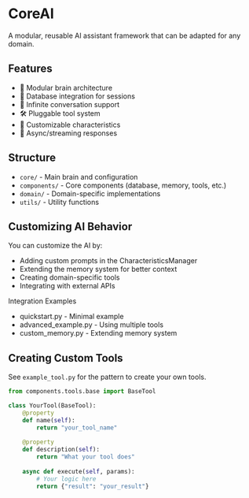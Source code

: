 # CoreAI

A modular, reusable AI assistant framework that can be adapted for any domain.

## Features
- 🧠 Modular brain architecture
- 💾 Database integration for sessions
- 🔄 Infinite conversation support
- 🛠️ Pluggable tool system
- 📝 Customizable characteristics
- 🚀 Async/streaming responses

## Structure
- `core/` - Main brain and configuration
- `components/` - Core components (database, memory, tools, etc.)
- `domain/` - Domain-specific implementations
- `utils/` - Utility functions

## Customizing AI Behavior

You can customize the AI by:
- Adding custom prompts in the CharacteristicsManager
- Extending the memory system for better context
- Creating domain-specific tools
- Integrating with external APIs

Integration Examples
- quickstart.py - Minimal example
- advanced_example.py - Using multiple tools
- custom_memory.py - Extending memory system

## Creating Custom Tools

See `example_tool.py` for the pattern to create your own tools.

```python
from components.tools.base import BaseTool

class YourTool(BaseTool):
    @property
    def name(self):
        return "your_tool_name"
    
    @property
    def description(self):
        return "What your tool does"
    
    async def execute(self, params):
        # Your logic here
        return {"result": "your_result"}
